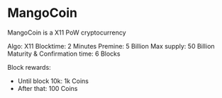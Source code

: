 # MangoCoin
MangoCoin is a X11 PoW cryptocurrency

Algo: X11
Blocktime: 2 Minutes
Premine: 5 Billion
Max supply: 50 Billion
Maturity & Confirmation time: 6 Blocks

Block rewards:

* Until block 10k: 1k Coins
* After that: 100 Coins
